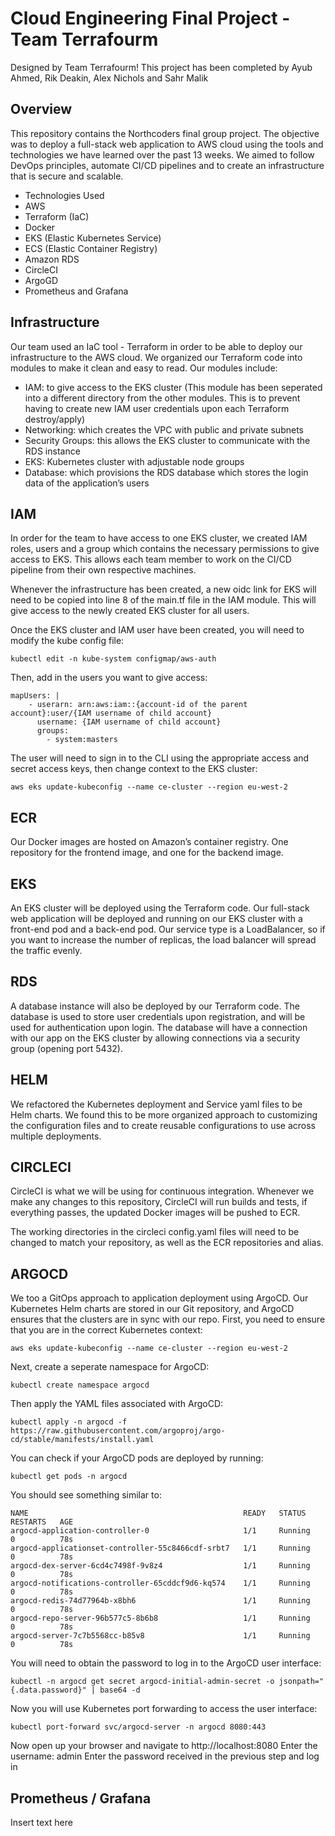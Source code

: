 # Cloud Engineering Final Project - Team Terrafourm

Designed by Team Terrafourm! This project has been completed by Ayub Ahmed, Rik Deakin, Alex Nichols and Sahr Malik

## Overview
This repository contains the Northcoders final group project. The objective was to deploy a full-stack web application to AWS cloud using the tools and technologies we have learned over the past 13 weeks. We aimed to follow DevOps principles, automate CI/CD pipelines and to create an infrastructure that is secure and scalable. 


* Technologies Used
* AWS
* Terraform (IaC)
* Docker 
* EKS (Elastic Kubernetes Service)
* ECS (Elastic Container Registry)
* Amazon RDS
* CircleCI
* ArgoGD
* Prometheus and Grafana

## Infrastructure
Our team used an IaC tool - Terraform in order to be able to deploy our infrastructure to the AWS cloud. We organized our Terraform code into modules to make it clean and easy to read. Our modules include:
* IAM: to give access to the EKS cluster (This module has been seperated into a different directory from the other modules. This is to prevent having to create new IAM user credentials upon each Terraform destroy/apply)
* Networking: which creates the VPC with public and private subnets
* Security Groups: this allows the EKS cluster to communicate with the RDS instance
* EKS: Kubernetes cluster with adjustable node groups
* Database: which provisions the RDS database which stores the login data of the application’s users

## IAM
In order for the team to have access to one EKS cluster, we created IAM roles, users and a group which contains the necessary permissions to give access to EKS. This allows each team member to work on the CI/CD pipeline from their own respective machines. 

Whenever the infrastructure has been created, a new oidc link for EKS will need to be copied into line 8 of the main.tf file in the IAM module. This will give access to the newly created EKS cluster for all users. 

Once the EKS cluster and IAM user have been created, you will need to modify the kube config file: 
```
kubectl edit -n kube-system configmap/aws-auth
```

Then, add in the users you want to give access: 
```
mapUsers: |
    - userarn: arn:aws:iam::{account-id of the parent account}:user/{IAM username of child account}
      username: {IAM username of child account}
      groups:
        - system:masters
 ```

The user will need to sign in to the CLI using the appropriate access and secret access keys, then change context to the EKS cluster: 
```
aws eks update-kubeconfig --name ce-cluster --region eu-west-2
```

## ECR
Our Docker images are hosted on Amazon’s container registry. One repository for the frontend image, and one for the backend image. 


## EKS
An EKS cluster will be deployed using the Terraform code. Our full-stack web application will be deployed and running on our EKS cluster with a front-end pod and a back-end pod. Our service type is a LoadBalancer, so if you want to increase the number of replicas, the load balancer will spread the traffic evenly. 


## RDS
A database instance will also be deployed by our Terraform code. The database is used to store user credentials upon registration, and will be used for authentication upon login. The database will have a connection with our app on the EKS cluster by allowing connections via a security group (opening port 5432).


## HELM
We refactored the Kubernetes deployment and Service yaml files to be Helm charts. We found this to be more organized approach to customizing the configuration files and to create reusable configurations to use across multiple deployments. 


## CIRCLECI
CircleCI is what we will be using for continuous integration. Whenever we make any changes to this repository, CircleCI will run builds and tests, if everything passes, the updated Docker images will be pushed to ECR.

The working directories in the circleci config.yaml files will need to be changed to match your repository, as well as the ECR repositories and alias. 


## ARGOCD
We too a GitOps approach to application deployment using ArgoCD. Our Kubernetes Helm charts are stored in our Git repository, and ArgoCD ensures that the clusters are in sync with our repo. 
First, you need to ensure that you are in the correct Kubernetes context:
```
aws eks update-kubeconfig --name ce-cluster --region eu-west-2
```
Next, create a seperate namespace for ArgoCD:
```
kubectl create namespace argocd
```
Then apply the YAML files associated with ArgoCD:
```
kubectl apply -n argocd -f https://raw.githubusercontent.com/argoproj/argo-cd/stable/manifests/install.yaml
```
You can check if your ArgoCD pods are deployed by running:
```
kubectl get pods -n argocd
```
You should see something similar to:
```
NAME                                                READY   STATUS    RESTARTS   AGE
argocd-application-controller-0                     1/1     Running   0          78s
argocd-applicationset-controller-55c8466cdf-srbt7   1/1     Running   0          78s
argocd-dex-server-6cd4c7498f-9v8z4                  1/1     Running   0          78s
argocd-notifications-controller-65cddcf9d6-kq574    1/1     Running   0          78s
argocd-redis-74d77964b-x8bh6                        1/1     Running   0          78s
argocd-repo-server-96b577c5-8b6b8                   1/1     Running   0          78s
argocd-server-7c7b5568cc-b85v8                      1/1     Running   0          78s
```

You will need to obtain the password to log in to the ArgoCD user interface:
```
kubectl -n argocd get secret argocd-initial-admin-secret -o jsonpath="{.data.password}" | base64 -d
```
Now you will use Kubernetes port forwarding to access the user interface:
```
kubectl port-forward svc/argocd-server -n argocd 8080:443
```

Now open up your browser and navigate to http://localhost:8080
Enter the username: admin
Enter the password received in the previous step and log in


## Prometheus / Grafana
Insert text here
